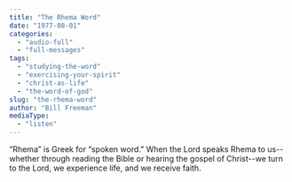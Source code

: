 ```yaml
---
title: "The Rhema Word"
date: "1977-08-01"
categories: 
  - "audio-full"
  - "full-messages"
tags: 
  - "studying-the-word"
  - "exercising-your-spirit"
  - "christ-as-life"
  - "the-word-of-god"
slug: "the-rhema-word"
author: "Bill Freeman"
mediaType: 
  - "listen"
---
```


“Rhema” is Greek for “spoken word.” When the Lord speaks Rhema to us--whether through reading the Bible or hearing the gospel of Christ--we turn to the Lord, we experience life, and we receive faith.
